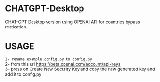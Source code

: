 # CHATGPT-Desktop


CHAT-GPT Desktop version using OPENAI API for countries bypass restication.

# USAGE

<code>1- rename example.config.py to config.py </code><br />
  2- from this url https://beta.openai.com/account/api-keys <br />
  3- press on Create New Security Key and copy the new generated key and add it to config.py </code> <br /> 

